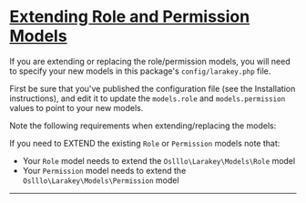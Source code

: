 # <u>Extending Role and Permission Models</u>
If you are extending or replacing the role/permission models, you will need to specify your new models in this package's `config/larakey.php` file. 

First be sure that you've published the configuration file (see the Installation instructions), and edit it to update the `models.role` and `models.permission` values to point to your new models.

Note the following requirements when extending/replacing the models: 

If you need to EXTEND the existing `Role` or `Permission` models note that:

- Your `Role` model needs to extend the `Oslllo\Larakey\Models\Role` model
- Your `Permission` model needs to extend the `Oslllo\Larakey\Models\Permission` model

---
